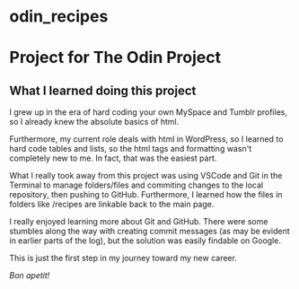 # odin_recipes
<h1>Project for The Odin Project</h1>
<h2>What I learned doing this project</h2>
<p>I grew up in the era of hard coding your own MySpace and Tumblr
profiles, so I already knew the absolute basics of html.</p>
<p>Furthermore, my current role deals with html in WordPress, so I
learned to hard code tables and lists, so the html tags and formatting wasn't 
completely new to me. In fact, that was the easiest part.</p>
<p>What I really took away from this project was using VSCode
and Git in the Terminal to manage folders/files and commiting changes to 
the local repository, then pushing to GitHub. Furthermore, I learned 
how the files in folders like /recipes are linkable back to the 
main page.</p>
<p>I really enjoyed learning more about Git and GitHub. There were some
stumbles along the way with creating commit messages (as may be evident in earlier
parts of the log), but the solution was easily findable on Google.</p>
<p>This is just the first step in my journey toward my new career.</p>
<p><i>Bon apetit!</p>